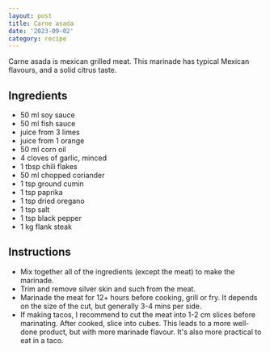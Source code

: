 ```yaml
---
layout: post
title: Carne asada
date: '2023-09-02'
category: recipe
---
```


Carne asada is mexican grilled meat. This marinade has typical Mexican flavours, and a solid citrus taste.

## Ingredients

* 50 ml soy sauce
* 50 ml fish sauce
* juice from 3 limes
* juice from 1 orange
* 50 ml corn oil
* 4 cloves of garlic, minced
* 1 tbsp chili flakes
* 50 ml chopped coriander
* 1 tsp ground cumin
* 1 tsp paprika
* 1 tsp dried oregano
* 1 tsp salt
* 1 tsp black pepper
* 1 kg flank steak

## Instructions

* Mix together all of the ingredients (except the meat) to make the marinade.
* Trim and remove silver skin and such from the meat.
* Marinade the meat for 12+ hours before cooking, grill or fry. It depends on the size of the cut, but generally 3-4 mins per side.
* If making tacos, I recommend to cut the meat into 1-2 cm slices before marinating. After cooked, slice into cubes. This leads to a more well-done product, but with more marinade flavour. It's also more practical to eat in a taco.
